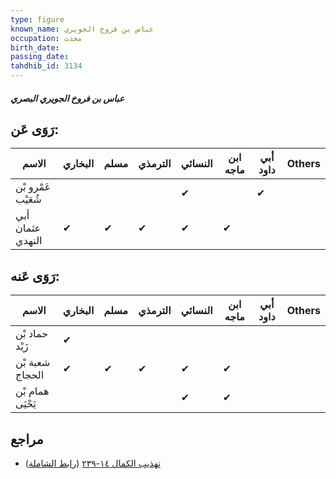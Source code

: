 ```yaml
---
type: figure
known_name: عباس بن فروخ الجويري
occupation: محدث
birth_date:
passing_date:
tahdhib_id: 3134
---
```

##### عباس بن فروخ الجويري البصري

## رَوَى عَن:
| الاسم              | البخاري | مسلم | الترمذي | النسائي | ابن ماجه | أبي داود | Others |
| ------------------ | ------- | ---- | ------- | ------- | -------- | -------- | ------ |
| عَمْرو بْن شُعَيْب |         |      |         | ✔       |          | ✔        |        |
| أبي عثمان النهدي   | ✔       | ✔    | ✔       | ✔       | ✔        |          |        |
## رَوَى عَنه:
| الاسم            | البخاري | مسلم | الترمذي | النسائي | ابن ماجه | أبي داود | Others |
| ---------------- | ------- | ---- | ------- | ------- | -------- | -------- | ------ |
| حماد بْن زَيْد   | ✔       |      |         |         |          |          |        |
| شعبة بْن الحجاج  | ✔       | ✔    | ✔       | ✔       | ✔        |          |        |
| همام بْن يَحْيَى |         |      |         | ✔       | ✔        |          |        |
## مراجع
- [تهذيب الكمال ١٤-٢٣٩](obsidian://open?vault=Tahdhib-al-Kamal&file=Figures/٣١٣٤-عباس%20بن%20فروخ%20الجويري%20البصري) ([رابط الشاملة](https://shamela.ws/book/3722/7167))